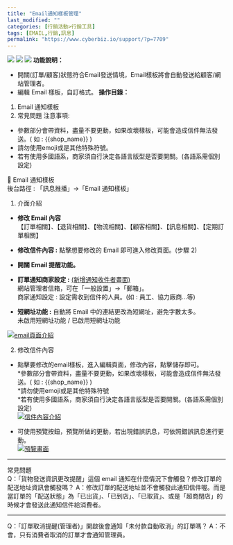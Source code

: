 ```yaml
---
title: "Email通知樣板管理"
last_modified: ""
categories: [行銷活動>行銷工具]
tags: [EMAIL,行銷,訊息]
permalink: "https://www.cyberbiz.io/support/?p=7709"
---
```


![](https://www.cyberbiz.io/support/wp-content/uploads/適用站別.png)
[![](https://www.cyberbiz.io/support/wp-content/uploads/台灣站.png)](https://www.cyberbiz.io/support/?page_id=2490)
[![](https://www.cyberbiz.io/support/wp-content/uploads/北美站.png)](https://www.cyberbiz.io/support/?page_id=32080)
**功能說明：**  

* 開關(訂單/顧客)狀態符合Email發送情境，Email樣板將會自動發送給顧客/網站管理者。
* 編輯 Email 樣板，自訂格式。
**操作目錄：**

1. Email 通知樣板
2. 常見問題
注意事項:  

* 參數部分會帶資料，盡量不要更動，如果改壞樣板，可能會造成信件無法發送。( 如 : {{shop_name}} )
* 請勿使用emoji或是其他特殊符號。
* 若有使用多國語系，商家須自行決定各語言版型是否要開關。(各語系需個別設定)

📌 Email 通知樣板  
後台路徑 :  「訊息推播」→「Email 通知樣板」  


1. 介面介紹 
* **修改 Email 內容**  
【訂單相關】、【退貨相關】、【物流相關】、【顧客相關】、【訊息相關】、【定期訂單相關】

* **修改信件內容 :** 點擊想要修改的 Email 即可進入修改頁面。(步驟 2)
* **開關 Email 提醒功能。**
* **訂單通知商家設定 :** [(新增通知收件者畫面)](https://www.cyberbiz.io/support/wp-content/uploads/EMAIL-通知樣板管理01-1.png)  
網站管理者信箱，可在「一般設置」→「郵箱」。  
商家通知設定 : 設定需收到信件的人員。(如 : 員工、協力廠商…等)

* **短網址功能 :** 自動將 Email 中的連結更改為短網址，避免字數太多。  
未啟用短網址功能 / 已啟用短網址功能

[![email頁面介紹](https://www.cyberbiz.io/support/wp-content/uploads/EMAIL-通知樣板管理01.png)](https://www.cyberbiz.io/support/wp-content/uploads/EMAIL-通知樣板管理01.png)



2. 修改信件內容  

* 點擊要修改的email樣板，進入編輯頁面，修改內容，點擊儲存即可。  
*參數部分會帶資料，盡量不要更動，如果改壞樣板，可能會造成信件無法發送。( 如 : {{shop_name}} )  
*請勿使用emoji或是其他特殊符號  
*若有使用多國語系，商家須自行決定各語言版型是否要開關。(各語系需個別設定)  
[![信件內容介紹](https://www.cyberbiz.io/support/wp-content/uploads/EMAIL-通知樣板管理02.png)](https://www.cyberbiz.io/support/wp-content/uploads/EMAIL-通知樣板管理02.png)

* 可使用預覽按鈕，預覽所做的更動，若出現錯誤訊息，可依照錯誤訊息進行更動。  
[![預覽畫面](https://www.cyberbiz.io/support/wp-content/uploads/EMAIL-通知樣板管理03.png)](https://www.cyberbiz.io/support/wp-content/uploads/EMAIL-通知樣板管理03.png)

* * *

常見問題  
Q：「貨物發送資訊更改提醒」這個 email 通知在什麼情況下會觸發？修改訂單的配送地址資訊會觸發嗎？
A：修改訂單的配送地址並不會觸發此通知信件喔。而是當訂單的「配送狀態」為「已出貨」、「已到店」、「已取貨」、或是「超商閉店」的時候才會發送此通知信件給消費者。

* * *

Q：「訂單取消提醒(管理者)」開啟後會通知「未付款自動取消」的訂單嗎？ A：不會，只有消費者取消的訂單才會通知管理員。

